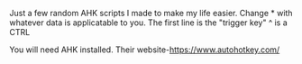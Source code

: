 Just a few random AHK scripts I made to make my life easier. Change * with whatever data is applicatable to you. 
The first line is the "trigger key" ^ is a CTRL

You will need AHK installed. Their website-https://www.autohotkey.com/
